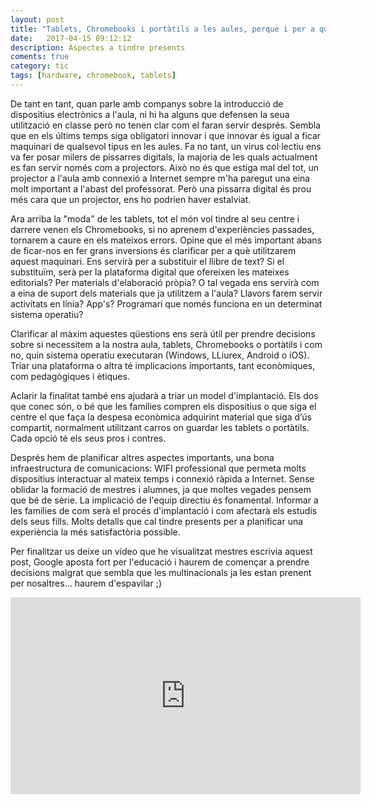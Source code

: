 ```yaml
---
layout: post
title: "Tablets, Chromebooks i portàtils a les aules, perquè i per a què?"
date:   2017-04-15 09:12:12
description: Aspectes a tindre presents
coments: true
category: tic
tags: [hardware, chromebook, tablets]
---
```

De tant en tant, quan parle amb companys sobre la introducció de dispositius electrònics a l'aula, ni hi ha alguns que defensen la seua utilització en classe però no tenen clar com el faran servir després. Sembla que en els últims temps siga obligatori innovar i que innovar és igual a ficar maquinari de qualsevol tipus en les aules. Fa no tant, un virus col·lectiu ens va fer posar milers de pissarres digitals, la majoria de les quals actualment es fan servir només com a projectors. Això no és que estiga mal del tot, un projector a l'aula amb connexió a Internet sempre m'ha paregut una eina molt important a l'abast del professorat. Però una pissarra digital és prou més cara que un projector, ens ho podrien haver estalviat.

Ara arriba la "moda" de les tablets, tot el món vol tindre al seu centre i darrere venen els Chromebooks, si no aprenem d'experiències passades, tornarem a caure en els mateixos errors. Opine que el més important abans de ficar-nos en fer grans inversions és clarificar per a què utilitzarem aquest maquinari. Ens servirà per a substituir el llibre de text? Si el substituïm, serà per la plataforma digital que ofereixen les mateixes editorials? Per materials d'elaboració pròpia? O tal vegada ens servirà com a eina de suport dels materials que ja utilitzem a l'aula? Llavors farem servir activitats en línia? App's? Programari que només funciona en un determinat sistema operatiu?

Clarificar al màxim aquestes qüestions ens serà útil per prendre decisions sobre si necessitem a la nostra aula, tablets, Chromebooks o portàtils i com no, quin sistema operatiu executaran (Windows, LLiurex, Android o iOS). Triar una plataforma o altra té implicacions importants, tant econòmiques, com pedagògiques i ètiques.

Aclarir la finalitat també ens ajudarà a triar un model d'implantació. Els dos que conec són, o bé que les famílies compren els dispositius o que siga el centre el que faça la despesa econòmica adquirint material que siga d’ús compartit, normalment utilitzant carros on guardar les tablets o portàtils. Cada opció té els seus pros i contres.

Després hem de planificar altres aspectes importants, una bona infraestructura de comunicacions: WIFI professional que permeta molts dispositius interactuar al mateix temps i connexió ràpida a Internet. Sense oblidar la formació de mestres i alumnes, ja que moltes vegades pensem que bé de sèrie. La implicació de l'equip directiu és fonamental. Informar a les famílies de com serà el procés d'implantació i com afectarà els estudis dels seus fills. Molts detalls que cal tindre presents per a planificar una experiència la més satisfactòria possible.

Per finalitzar us deixe un vídeo que he visualitzat mestres escrivia aquest post, Google aposta fort per l'educació i haurem de començar a prendre decisions malgrat que sembla que les multinacionals ja les estan prenent per nosaltres… haurem d'espavilar ;)

<iframe width="560" height="315" src="https://www.youtube.com/embed/vg2vih5Tgtk" frameborder="0" allowfullscreen></iframe>

